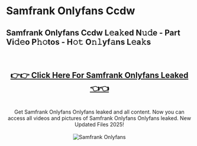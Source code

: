 # Samfrank Onlyfans Ccdw

<h2>Samfrank Onlyfans Ccdw  L𝚎a𝚔ed N𝚞𝚍e - Part Vi𝚍𝚎o P𝚑𝚘tos - H𝚘𝚝 O𝚗𝚕yf𝚊ns L𝚎a𝚔s</h2>
<br>
<div align="center">
<h2><a href="https://213.232.235.80/live/video.php?q=samfrank-onlyfans" rel="nofollow">👉👉 Click Here For Samfrank Onlyfans Leaked 👈👈</a></h2>

<br>
Get Samfrank Onlyfans Onlyfans leaked and all content. Now you can access all videos and pictures of Samfrank Onlyfans Onlyfans leaked. New Updated Files 2025!
<br>
<br>
<a href="https://213.232.235.80/live/video.php?q=samfrank-onlyfans" rel="nofollow" data-target="animated-image.originalLink"><img src="https://i.imgur.com/dJHk4Zq.gif" alt="Samfrank Onlyfans" style="max-width: 100%; display: inline-block;" data-target="animated-image.originalImage"></a>
</div>
<br>